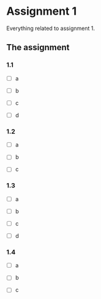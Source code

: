 # Assignment 1
Everything related to assignment 1.

## The assignment

### 1.1
- [ ] a
- [ ] b
- [ ] c
- [ ] d 


### 1.2
- [ ] a
- [ ] b
- [ ] c


### 1.3 
- [ ] a
- [ ] b
- [ ] c
- [ ] d 


### 1.4 
- [ ] a
- [ ] b
- [ ] c



